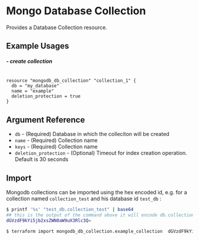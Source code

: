 # Mongo Database Collection

Provides a Database Collection resource.

## Example Usages

##### - create collection
```hcl

resource "mongodb_db_collection" "collection_1" {
  db = "my_database"
  name = "example"
  deletion_protection = true
}
```

## Argument Reference
* `db`   - (Required) Database in which the colleciton will be created
* `name` - (Required) Collection name
* `keys` - (Required) Collection name
* `deletion_protection` - (Optional) Timeout for index creation operation. Default is 30 seconds


## Import

Mongodb collections can be imported using the hex encoded id, e.g. for a collection named `collection_test` and his database id `test_db` :

```sh
$ printf '%s' "test_db.collection_test" | base64
## this is the output of the command above it will encode db.collection to HEX 
dGVzdF9kYi5jb2xsZWN0aW9uX3Rlc3Q=

$ terraform import mongodb_db_collection.example_collection  dGVzdF9kYi5jb2xsZWN0aW9uX3Rlc3Q=
```